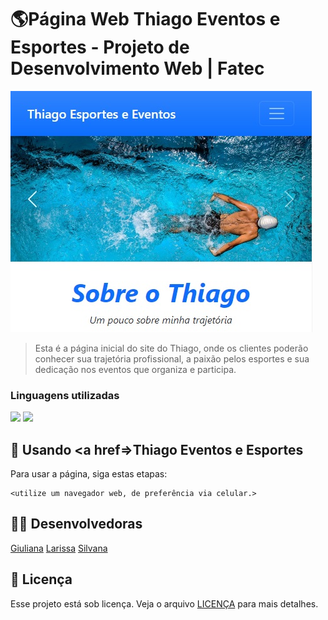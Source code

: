 # 🌎Página Web Thiago Eventos e Esportes - Projeto de Desenvolvimento Web | Fatec

<img src="readme.jpg" alt="foto página">

> Esta é a página inicial do site do Thiago, onde os clientes poderão conhecer sua trajetória profissional, a paixão pelos esportes e sua dedicação nos eventos que organiza e participa.

### Linguagens utilizadas

<div style="justify-content-center">
  <img src="https://img.shields.io/badge/HTML5-E34F26?style=for-the-badge&logo=html5&logoColor=white" /> 
  <img src="https://img.shields.io/badge/Bootstrap-563D7C?style=for-the-badge&logo=bootstrap&logoColor=white" />
</div>

## 📱 Usando <a href=>Thiago Eventos e Esportes</a>

Para usar a página, siga estas etapas:

```
<utilize um navegador web, de preferência via celular.>
```

## 👩‍💻 Desenvolvedoras

<div style = "justify-content-center">
  <a href="https://github.com/Giuliana09">Giuliana</a>
  <a href="https://github.com/LarissaSL">Larissa</a>
  <a href="https://github.com/SilvanaMenezes">Silvana</a> 
</div>

## 📝 Licença

Esse projeto está sob licença. Veja o arquivo [LICENÇA](LICENSE.md) para mais detalhes.
